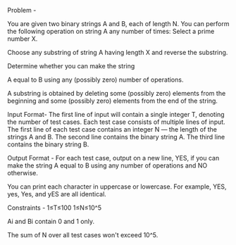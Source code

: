 Problem - 

You are given two binary strings A and B, each of length N. You can perform the following operation on string A any number of times:
Select a prime number X.

Choose any substring of string A having length X and reverse the substring.

Determine whether you can make the string 

A equal to B using any (possibly zero) number of operations.

A substring is obtained by deleting some (possibly zero) elements from the beginning and some (possibly zero) elements from the end of the string.

Input Format-
The first line of input will contain a single integer T, denoting the number of test cases.
Each test case consists of multiple lines of input.
The first line of each test case contains an integer N — the length of the strings A and B.
The second line contains the binary string A.
The third line contains the binary string B.

Output Format - 
For each test case, output on a new line, YES, if you can make the string 
A equal to B using any number of operations and NO otherwise.

You can print each character in uppercase or lowercase. For example, YES, yes, Yes, and yES are all identical.

Constraints - 
1≤T≤100
1≤N≤10^5
 
Ai and Bi contain 0 and 1 only.

The sum of N over all test cases won't exceed 10^5.
